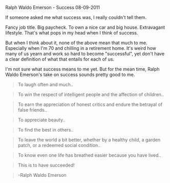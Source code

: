 Ralph Waldo Emerson - Success
08-09-2011

If someone asked me what success was, I really couldn't tell them.

Fancy job title. Big paycheck. To own a nice car and big house. Extravagant lifestyle. That's what pops in my head when I think of success.

But when I think about it, none of the above mean that much to me. Especially when I'm 70 and chilling in a retirement home. It's weird how many of us yearn and work so hard to become "successful", yet don't have a clear definition of what that entails for each of us.

I'm not sure what success means to me yet. But for the mean time, Ralph Waldo Emerson's take on success sounds pretty good to me.

> To laugh often and much..

> To win the respect of intelligent people and the affection of children..

> To earn the appreciation of honest critics and endure the betrayal of false friends..

> To appreciate beauty..

> To find the best in others..

> To leave the world a bit better, whether by a healthy child, a garden patch, or a redeemed social condition..

> To know even one life has breathed easier because you have lived..

> This is to have succeeded!

> -Ralph Waldo Emerson
